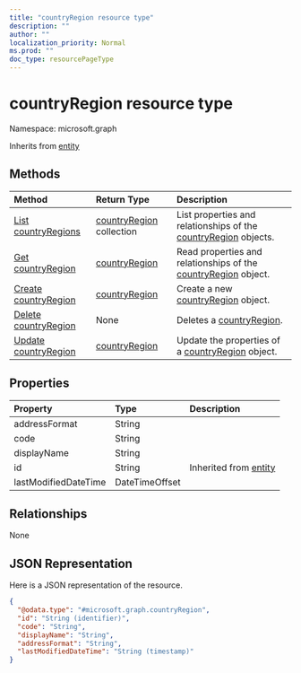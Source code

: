 ```yaml
---
title: "countryRegion resource type"
description: ""
author: ""
localization_priority: Normal
ms.prod: ""
doc_type: resourcePageType
---
```


# countryRegion resource type


Namespace: microsoft.graph




Inherits from [entity](../resources/entity.md)

## Methods
|Method|Return Type|Description|
|:---|:---|:---|
|[List countryRegions](../api/countryregion-list.md)|[countryRegion](../resources/countryregion.md) collection|List properties and relationships of the [countryRegion](../resources/countryregion.md) objects.|
|[Get countryRegion](../api/countryregion-get.md)|[countryRegion](../resources/countryregion.md)|Read properties and relationships of the [countryRegion](../resources/countryregion.md) object.|
|[Create countryRegion](../api/countryregion-create.md)|[countryRegion](../resources/countryregion.md)|Create a new [countryRegion](../resources/countryregion.md) object.|
|[Delete countryRegion](../api/countryregion-delete.md)|None|Deletes a [countryRegion](../resources/countryregion.md).|
|[Update countryRegion](../api/countryregion-update.md)|[countryRegion](../resources/countryregion.md)|Update the properties of a [countryRegion](../resources/countryregion.md) object.|

## Properties
|Property|Type|Description|
|:---|:---|:---|
|addressFormat|String||
|code|String||
|displayName|String||
|id|String| Inherited from [entity](../resources/entity.md)|
|lastModifiedDateTime|DateTimeOffset||

## Relationships
None

## JSON Representation
Here is a JSON representation of the resource.
<!-- {
  "blockType": "resource",
  "keyProperty": "id",
  "@odata.type": "microsoft.graph.countryRegion",
  "baseType": "microsoft.graph.entity",
  "openType": false
}
-->
``` json
{
  "@odata.type": "#microsoft.graph.countryRegion",
  "id": "String (identifier)",
  "code": "String",
  "displayName": "String",
  "addressFormat": "String",
  "lastModifiedDateTime": "String (timestamp)"
}
```

